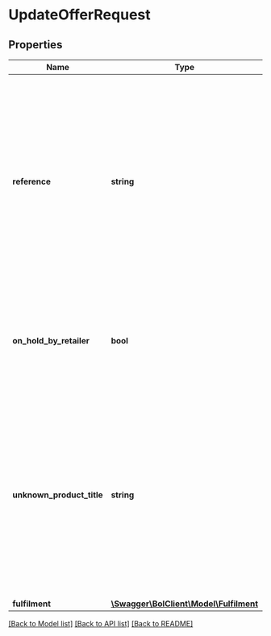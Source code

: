 # UpdateOfferRequest

## Properties
Name | Type | Description | Notes
------------ | ------------- | ------------- | -------------
**reference** | **string** | A user-defined reference that helps you identify this particular offer when receiving data from us. This element can optionally be left empty and has a maximum amount of 20 characters. | [optional] 
**on_hold_by_retailer** | **bool** | Indicates whether or not you want to put this offer for sale on the bol.com website. Defaults to false. | [optional] 
**unknown_product_title** | **string** | In case the item is not known to bol.com you can use this field to identify this particular product. Note: in case the product is known to bol.com, the unknown product title will not be stored. | [optional] 
**fulfilment** | [**\Swagger\BolClient\Model\Fulfilment**](Fulfilment.md) |  | 

[[Back to Model list]](../README.md#documentation-for-models) [[Back to API list]](../README.md#documentation-for-api-endpoints) [[Back to README]](../README.md)


